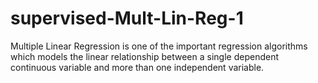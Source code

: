 # supervised-Mult-Lin-Reg-1
Multiple Linear Regression is one of the important regression algorithms which models the linear relationship between a single dependent continuous variable and more than one independent variable.
